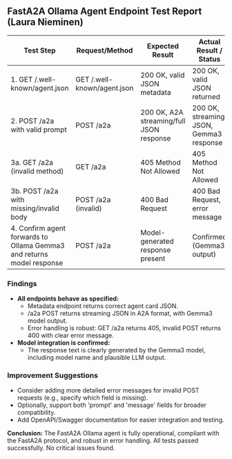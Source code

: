 ## FastA2A Ollama Agent Endpoint Test Report (Laura Nieminen)

| Test Step                                                                 | Request/Method         | Expected Result                                 | Actual Result / Status         |
|--------------------------------------------------------------------------|------------------------|-------------------------------------------------|-------------------------------|
| 1. GET /.well-known/agent.json                                           | GET /.well-known/agent.json | 200 OK, valid JSON metadata                     | 200 OK, valid JSON returned   |
| 2. POST /a2a with valid prompt                                           | POST /a2a              | 200 OK, A2A streaming/full JSON response         | 200 OK, streaming JSON, Gemma3 response |
| 3a. GET /a2a (invalid method)                                            | GET /a2a               | 405 Method Not Allowed                          | 405 Method Not Allowed        |
| 3b. POST /a2a with missing/invalid body                                  | POST /a2a (invalid)    | 400 Bad Request                                 | 400 Bad Request, error message |
| 4. Confirm agent forwards to Ollama Gemma3 and returns model response     | POST /a2a              | Model-generated response present                 | Confirmed (Gemma3 output)     |

### Findings
- **All endpoints behave as specified:**
  - Metadata endpoint returns correct agent card JSON.
  - /a2a POST returns streaming JSON in A2A format, with Gemma3 model output.
  - Error handling is robust: GET /a2a returns 405, invalid POST returns 400 with clear error message.
- **Model integration is confirmed:**
  - The response text is clearly generated by the Gemma3 model, including model name and plausible LLM output.

### Improvement Suggestions
- Consider adding more detailed error messages for invalid POST requests (e.g., specify which field is missing).
- Optionally, support both 'prompt' and 'message' fields for broader compatibility.
- Add OpenAPI/Swagger documentation for easier integration and testing.

**Conclusion:**
The FastA2A Ollama agent is fully operational, compliant with the FastA2A protocol, and robust in error handling. All tests passed successfully. No critical issues found.